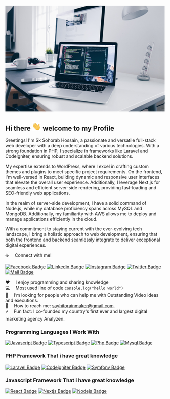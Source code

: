 ![Github Banner](assets/github-banner.jpg)

## Hi there <img src="assets/wave.gif" width="28px" alt="hi"> welcome to my Profile

Greetings! I'm Sk Sohorab Hossain, a passionate and versatile full-stack web developer with a deep understanding of various technologies. With a strong foundation in PHP, I specialize in frameworks like Laravel and CodeIgniter, ensuring robust and scalable backend solutions.

My expertise extends to WordPress, where I excel in crafting custom themes and plugins to meet specific project requirements. On the frontend, I'm well-versed in React, building dynamic and responsive user interfaces that elevate the overall user experience. Additionally, I leverage Next.js for seamless and efficient server-side rendering, providing fast-loading and SEO-friendly web applications.

In the realm of server-side development, I have a solid command of Node.js, while my database proficiency spans across MySQL and MongoDB. Additionally, my familiarity with AWS allows me to deploy and manage applications efficiently in the cloud.

With a commitment to staying current with the ever-evolving tech landscape, I bring a holistic approach to web development, ensuring that both the frontend and backend seamlessly integrate to deliver exceptional digital experiences.

:coffee: &emsp;Connect with me!

[![Facebook Badge](https://img.shields.io/badge/Facebook-1877F2?style=for-the-badge&logo=facebook&logoColor=white)](https://www.facebook.com/sksohorabhossain10/)
[![Linkedin Badge](https://img.shields.io/badge/LinkedIn-0077B5?style=for-the-badge&logo=linkedin&logoColor=white)](https://www.linkedin.com/in/sk-sohorab-hossain-7a91b6265/) 
[![Instagram Badge](https://img.shields.io/badge/Instagram-E4405F?style=for-the-badge&logo=instagram&logoColor=white)](https://www.instagram.com/sheikh_shourov/) 
[![Twitter Badge](https://img.shields.io/badge/Twitter-1DA1F2?style=for-the-badge&logo=twitter&logoColor=white)](https://twitter.com/SkSohorabH97619) 
[![Mail Badge](https://img.shields.io/badge/Gmail-D14836?style=for-the-badge&logo=gmail&logoColor=white)](mailto:sksohorabhossain1994@gmail.com)

:hearts: &emsp;I enjoy programming and sharing knowledge <br/>
:computer: &emsp;Most used line of code `console.log("hello world")` <br/>
🤔 &emsp;I’m looking for people who can help me with Outstanding Video ideas and executions.<br/>
:e-mail: &emsp;How to reach me: sayhitorainmaker@gmail.com.<br/>
⚡ &emsp;Fun fact: I co-founded my country's first ever and largest digital marketing agency Analyzen.

### Programming Languages I Work With

[![Javascript Badge](https://img.shields.io/badge/-Javascript-F0DB4F?style=for-the-badge&labelColor=black&logo=javascript&logoColor=F0DB4F)](#) 
[![Typescript Badge](https://img.shields.io/badge/-Typescript-007acc?style=for-the-badge&labelColor=black&logo=typescript&logoColor=007acc)](#)
[![Php Badge](https://img.shields.io/badge/-Php-7A86B8?style=for-the-badge&labelColor=black&logo=php&logoColor=7A86B8)](#)
[![Mysql Badge](https://img.shields.io/badge/-Mysql-e97b00?style=for-the-badge&labelColor=black&logo=mysql&logoColor=e97b00)](#)

### PHP Framework That i have great knowledge

[![Laravel Badge](https://img.shields.io/badge/-Laravel-F13C2F?style=for-the-badge&labelColor=black&logo=laravel&logoColor=F13C2F)](#)
[![Codeigniter Badge](https://img.shields.io/badge/-Codeigniter-dd4814?style=for-the-badge&labelColor=black&logo=codeigniter&logoColor=dd4814)](#)
[![Symfony Badge](https://img.shields.io/badge/-Symfony-7A86B8?style=for-the-badge&labelColor=black&logo=symfony&logoColor=7A86B8)](#)

### Javascript Framework That i have great knowledge

[![React Badge](https://img.shields.io/badge/-React-61DBFB?style=for-the-badge&labelColor=black&logo=react&logoColor=61DBFB)](#)
[![Nextjs Badge](https://img.shields.io/badge/-Next.js-192a56?style=for-the-badge&labelColor=black&logo=next.js&logoColor=ffffff)](#)
[![Nodejs Badge](https://img.shields.io/badge/-nodejs-3C873A?style=for-the-badge&labelColor=black&logo=node.js&logoColor=3C873A)](#)

[//]: # (### My Projects & Ventures)

[//]: # ()
[//]: # (<table>)

[//]: # (  <thead align="center">)

[//]: # (    <tr border: none;>)

[//]: # (      <td><b>Projects</b></td>)

[//]: # (      <td><b>Description</b></td>)

[//]: # (      <td><b>Responses</b></td>)

[//]: # (    </tr>)

[//]: # (  </thead>)

[//]: # (  <tbody>)

[//]: # (    <tr>)

[//]: # (      <td><a href="https://learnwithsumit.com" target="_blank">Learn with Sumit</a></td>)

[//]: # (      <td>Programming related Learning Platform for Bangladesh</td>)

[//]: # (      <td>200K+ active learners</td>)

[//]: # (    </tr>)

[//]: # (    <tr>)

[//]: # (      <td><a href="https://marketplace.visualstudio.com/items?itemName=SumitSaha.learn-with-sumit-theme" target="_blank">Learn with Sumit Theme</a></td>)

[//]: # (      <td>Visual Studio Code Editor Theme</td>)

[//]: # (      <td>84K+ installs</td>)

[//]: # (    </tr>)

[//]: # (    <tr>)

[//]: # (      <td>Listenyzen</td>)

[//]: # (      <td>AI powered Social Media Customer Query Aggregator & Analytics SAAS tool</td>)

[//]: # (      <td>65+ clients</td>)

[//]: # (    </tr>)

[//]: # (    <tr>)

[//]: # (      <td><a href="https://analyzenbd.com" target="_blank">Analyzen</a></td>)

[//]: # (      <td>First ever & largest Digital Marketing Agency in Bangladesh</td>)

[//]: # (      <td>120+ clients</td>)

[//]: # (    </tr>)

[//]: # (    <tr>)

[//]: # (      <td>Prism</td>)

[//]: # (      <td>Complete Sales Automation & ERP Enterprise Solution for British American Tobacco Bangladesh</td>)

[//]: # (      <td>2.5k+ Distributors Nationwide</td>)

[//]: # (    </tr>)

[//]: # (    <tr>)

[//]: # (      <td>Unilever MARS</td>)

[//]: # (      <td>Activation Management Enterprise Solution for Unilever Bangladesh Ltd.</td>)

[//]: # (      <td>20 million+ Consumer Data Managed Already</td>)

[//]: # (    </tr>)

[//]: # (    <tr>)

[//]: # (      <td>Microzen</td>)

[//]: # (      <td>Microcredit Automation System with AI based Decision Support System</td>)

[//]: # (      <td>10 million+ Consumer Financial Data Managed Already</td>)

[//]: # (    </tr>)

[//]: # (  </tbody>)

[//]: # (</table>)

[//]: # ()
[//]: # (### 📺 &emsp;Latest YouTube Videos)

[//]: # ()
[//]: # (<!-- YOUTUBE:START -->)

[//]: # (- [Git/GitHub Refresher - Reactive Accelerator course by Learn with Sumit]&#40;https://www.youtube.com/watch?v=l2yIQfnuexc&#41;)

[//]: # (- [JavaScript Refresher - Reactive Accelerator course by Learn with Sumit]&#40;https://www.youtube.com/watch?v=3sdpkFZUhlA&#41;)

[//]: # (- [Reactive Accelerator - Bangla React and Next.js course by Learn with Sumit]&#40;https://www.youtube.com/watch?v=666K4aizIu8&#41;)

[//]: # (- [Episode 10 - JavaScript Framework wonders - Next js]&#40;https://www.youtube.com/watch?v=q2Uz3gE-1DA&#41;)

[//]: # (- [Episode 9 - Web Dev Essentials - Harnessing the Power of Git &amp; GitHub]&#40;https://www.youtube.com/watch?v=13VAykLXbiw&#41;)

[//]: # (<!-- YOUTUBE:END -->)

[//]: # ()
[//]: # (#### Business)

[//]: # ()
[//]: # (:email: &emsp;sayhitorainmaker@gmail.com)

[//]: # (<br >)

[//]: # (:email: &emsp;sumit@learnwithsumit.com)

[//]: # (<br >)

[//]: # (:email: &emsp;sumit@analyzenbd.com)

[//]: # ()
[//]: # (#### Profile Visits)

[//]: # ()
[//]: # (![visitors]&#40;https://visitor-badge.glitch.me/badge?page_id=learnwithsumit.learnwithsumit&#41;)

[//]: # ()
[//]: # (<details>)

[//]: # (<summary>)

[//]: # (  You wanna know more about me?)

[//]: # (</summary>)

[//]: # ()
[//]: # (<br >)

[//]: # ()
[//]: # (I love sharing knowledge and putting tutorials, courses and posts together for helping other developers, and that's why Learn with Sumit Youtube Channel exists!)

[//]: # ()
[//]: # (#### What is Learn with Sumit?)

[//]: # ()
[//]: # ("Learn with Sumit" is all about teaching web development skills and techniques in an efficient and practical manner. It has all the tools you need to learn the newest and most popular technologies to convert you from a no stack to full stack developer. I started "Learn with Sumit" in order to share my passion for web development and do what I truly love - teach and inspire new web developers.)

[//]: # ()
[//]: # (#### Github Stats)

[//]: # ()
[//]: # (![learnwithsumit's github stats]&#40;https://github-readme-stats.vercel.app/api?username=learnwithsumit&count_private=true&theme=tokyonight&hide=contribs,prs&#41;)

[//]: # ()
[//]: # (</details>)
